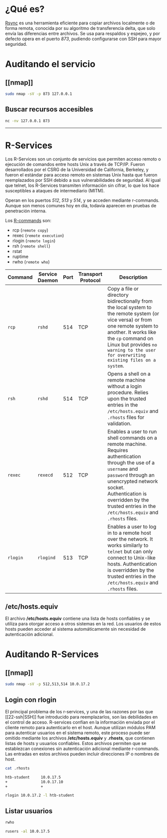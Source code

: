 # ¿Qué es?

[Rsync](https://linux.die.net/man/1/rsync) es una herramienta eficiente para copiar archivos localmente o de forma remota, conocida por su algoritmo de transferencia delta, que solo envía las diferencias entre archivos. Se usa para respaldos y espejeo, y por defecto opera en el puerto *873*, pudiendo configurarse con SSH para mayor seguridad.

# Auditando el servicio

## [[nmap]]

```bash
sudo nmap -sV -p 873 127.0.0.1
```

## Buscar recursos accesibles

```bash
nc -nv 127.0.0.1 873
```

___
# R-Services

Los R-Services son un conjunto de servicios que permiten acceso remoto o ejecución de comandos entre hosts Unix a través de TCP/IP. Fueron desarrollados por el CSRG de la Universidad de California, Berkeley, y fueron el estándar para acceso remoto en sistemas Unix hasta que fueron reemplazados por SSH debido a sus vulnerabilidades de seguridad. Al igual que telnet, los R-Services transmiten información sin cifrar, lo que los hace susceptibles a ataques de intermediario (MITM).

Operan en los puertos *512*, *513* y *514*, y se acceden mediante r-commands. Aunque son menos comunes hoy en día, todavía aparecen en pruebas de penetración interna.

Los [R-commands](https://en.wikipedia.org/wiki/Berkeley_r-commands) son:

- rcp (`remote copy`)
- rexec (`remote execution`)
- rlogin (`remote login`)
- rsh (`remote shell`)
- rstat
- ruptime
- rwho (`remote who`)

|**Command**|**Service Daemon**|**Port**|**Transport Protocol**|**Description**|
|---|---|---|---|---|
|`rcp`|`rshd`|514|TCP|Copy a file or directory bidirectionally from the local system to the remote system (or vice versa) or from one remote system to another. It works like the `cp` command on Linux but provides `no warning to the user for overwriting existing files on a system`.|
|`rsh`|`rshd`|514|TCP|Opens a shell on a remote machine without a login procedure. Relies upon the trusted entries in the `/etc/hosts.equiv` and `.rhosts` files for validation.|
|`rexec`|`rexecd`|512|TCP|Enables a user to run shell commands on a remote machine. Requires authentication through the use of a `username` and `password` through an unencrypted network socket. Authentication is overridden by the trusted entries in the `/etc/hosts.equiv` and `.rhosts` files.|
|`rlogin`|`rlogind`|513|TCP|Enables a user to log in to a remote host over the network. It works similarly to `telnet` but can only connect to Unix-like hosts. Authentication is overridden by the trusted entries in the `/etc/hosts.equiv` and `.rhosts` files.|
## /etc/hosts.equiv

El archivo **/etc/hosts.equiv** contiene una lista de hosts confiables y se utiliza para otorgar acceso a otros sistemas en la red. Los usuarios de estos hosts pueden acceder al sistema automáticamente sin necesidad de autenticación adicional.

# Auditando R-Services

## [[nmap]]

```bash
sudo nmap -sV -p 512,513,514 10.0.17.2
```

## Login con rlogin

El principal problema de los r-services, y una de las razones por las que [[22-ssh|SSH]] fue introducido para reemplazarlos, son las debilidades en el control de acceso. R-services confían en la información enviada por el cliente remoto para autenticarlo en el host. Aunque utilizan módulos PAM para autenticar usuarios en el sistema remoto, este proceso puede ser omitido mediante los archivos **/etc/hosts.equiv** y **.rhosts**, que contienen listas de hosts y usuarios confiables. Estos archivos permiten que se establezcan conexiones sin autenticación adicional mediante r-commands. Las entradas en estos archivos pueden incluir direcciones IP o nombres de host.

```bash
cat .rhosts

htb-student     10.0.17.5
+               10.0.17.10
+               +
```

```bash
rlogin 10.0.17.2 -l htb-student
```

## Listar usuarios

```bash
rwho
```

```bash
rusers -al 10.0.17.5
```